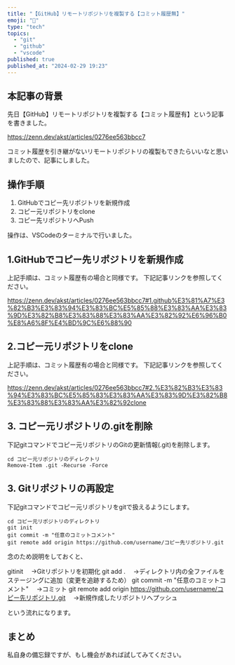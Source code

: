 ```yaml
---
title: "【GitHub】リモートリポジトリを複製する【コミット履歴無】"
emoji: "🐙"
type: "tech"
topics:
  - "git"
  - "github"
  - "vscode"
published: true
published_at: "2024-02-29 19:23"
---
```


## 本記事の背景

先日【GitHub】リモートリポジトリを複製する【コミット履歴有】という記事を書きました。

https://zenn.dev/akst/articles/0276ee563bbcc7

コミット履歴を引き継がないリモートリポジトリの複製もできたらいいなと思いましたので、記事にしました。

## 操作手順
1. GitHubでコピー先リポジトリを新規作成
2. コピー元リポジトリをclone
3. コピー先リポジトリへPush

操作は、VSCodeのターミナルで行いました。

## 1.GitHubでコピー先リポジトリを新規作成
上記手順は、コミット履歴有の場合と同様です。
下記記事リンクを参照してください。

https://zenn.dev/akst/articles/0276ee563bbcc7#1.github%E3%81%A7%E3%82%B3%E3%83%94%E3%83%BC%E5%85%88%E3%83%AA%E3%83%9D%E3%82%B8%E3%83%88%E3%83%AA%E3%82%92%E6%96%B0%E8%A6%8F%E4%BD%9C%E6%88%90

## 2.コピー元リポジトリをclone

上記手順は、コミット履歴有の場合と同様です。
下記記事リンクを参照してください。

https://zenn.dev/akst/articles/0276ee563bbcc7#2.%E3%82%B3%E3%83%94%E3%83%BC%E5%85%83%E3%83%AA%E3%83%9D%E3%82%B8%E3%83%88%E3%83%AA%E3%82%92clone


## 3. コピー元リポジトリの.gitを削除

下記gitコマンドでコピー元リポジトリのGitの更新情報(.git)を削除します。

```
cd コピー元リポジトリのディレクトリ
Remove-Item .git -Recurse -Force
```

## 3. Gitリポジトリの再設定

下記gitコマンドでコピー元リポジトリをgitで扱えるようにします。

```
cd コピー元リポジトリのディレクトリ
git init
git commit -m "任意のコミットコメント"
git remote add origin https://github.com/username/コピー先リポジトリ.git
```
念のため説明をしておくと、

gitinit
　→Gitリポジトリを初期化
git add .
　→ディレクトリ内の全ファイルをステージングに追加（変更を追跡するため）
git commit -m "任意のコミットコメント"
　→コミット
git remote add origin https://github.com/username/コピー先リポジトリ.git
　→新規作成したリポジトリへプッシュ

という流れになります。

## まとめ
私自身の備忘録ですが、もし機会があれば試してみてください。